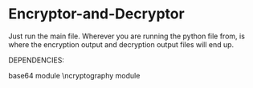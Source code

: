 # Encryptor-and-Decryptor

Just run the main file. Wherever you are running the python file from, is where the encryption output and decryption output files will end up.





DEPENDENCIES:

base64 module
\ncryptography module
